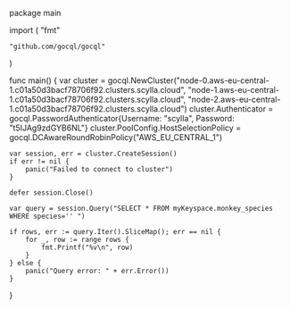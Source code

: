 package main

import (
"fmt"

    "github.com/gocql/gocql"

)

func main() {
var cluster = gocql.NewCluster("node-0.aws-eu-central-1.c01a50d3bacf78706f92.clusters.scylla.cloud", "node-1.aws-eu-central-1.c01a50d3bacf78706f92.clusters.scylla.cloud", "node-2.aws-eu-central-1.c01a50d3bacf78706f92.clusters.scylla.cloud")
cluster.Authenticator = gocql.PasswordAuthenticator{Username: "scylla", Password: "t5IJAg9zdGYB6NL"}
cluster.PoolConfig.HostSelectionPolicy = gocql.DCAwareRoundRobinPolicy("AWS_EU_CENTRAL_1")

    var session, err = cluster.CreateSession()
    if err != nil {
    	panic("Failed to connect to cluster")
    }

    defer session.Close()

    var query = session.Query("SELECT * FROM myKeyspace.monkey_species WHERE species='' ")

    if rows, err := query.Iter().SliceMap(); err == nil {
    	for _, row := range rows {
    		fmt.Printf("%v\n", row)
    	}
    } else {
    	panic("Query error: " + err.Error())
    }

}
